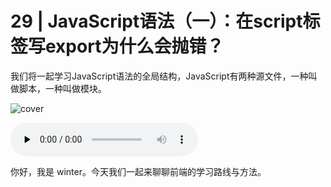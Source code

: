 # 29 | JavaScript语法（一）：在script标签写export为什么会抛错？

我们将一起学习JavaScript语法的全局结构，JavaScript有两种源文件，一种叫做脚本，一种叫做模块。

![cover](https://static001.geekbang.org/resource/image/9f/28/9f68cbdfd275739a1cd3a4dfa85ead28.jpg)

<audio id="audio" controls="" preload="none">
    <source id="mp3" src="/mp3/29.mp3">
</audio>

你好，我是 winter。今天我们一起来聊聊前端的学习路线与方法。